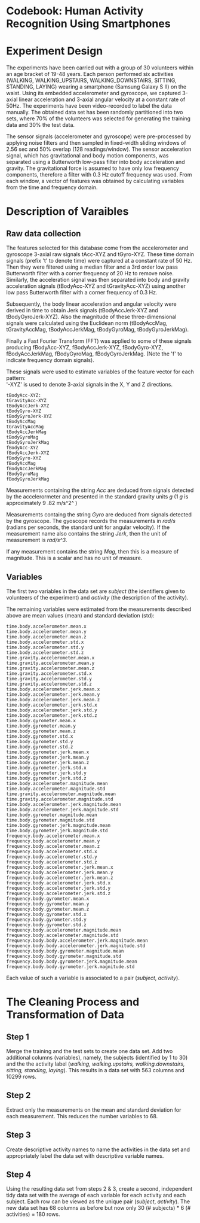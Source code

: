 # Codebook: Human Activity Recognition Using Smartphones

# Experiment Design

The experiments have been carried out with a group of 30 volunteers within an age bracket of 19-48 years. Each person performed six activities (WALKING, WALKING\_UPSTAIRS, WALKING\_DOWNSTAIRS, SITTING, STANDING, LAYING) wearing a smartphone (Samsung Galaxy S II) on the waist. Using its embedded accelerometer and gyroscope, we captured 3-axial linear acceleration and 3-axial angular velocity at a constant rate of 50Hz. The experiments have been video-recorded to label the data manually. The obtained data set has been randomly partitioned into two sets, where 70% of the volunteers was selected for generating the training data and 30% the test data. 

The sensor signals (accelerometer and gyroscope) were pre-processed by applying noise filters and then sampled in fixed-width sliding windows of 2.56 sec and 50% overlap (128 readings/window). The sensor acceleration signal, which has gravitational and body motion components, was separated using a Butterworth low-pass filter into body acceleration and gravity. The gravitational force is assumed to have only low frequency components, therefore a filter with 0.3 Hz cutoff frequency was used. From each window, a vector of features was obtained by calculating variables from the time and frequency domain.


# Description of Varaibles

## Raw data collection
The features selected for this database come from the accelerometer and gyroscope 3-axial raw signals tAcc-XYZ and tGyro-XYZ. These time domain signals (prefix 't' to denote time) were captured at a constant rate of 50 Hz. Then they were filtered using a median filter and a 3rd order low pass Butterworth filter with a corner frequency of 20 Hz to remove noise. Similarly, the acceleration signal was then separated into body and gravity acceleration signals (tBodyAcc-XYZ and tGravityAcc-XYZ) using another low pass Butterworth filter with a corner frequency of 0.3 Hz. 

Subsequently, the body linear acceleration and angular velocity were derived in time to obtain Jerk signals (tBodyAccJerk-XYZ and tBodyGyroJerk-XYZ). Also the magnitude of these three-dimensional signals were calculated using the Euclidean norm (tBodyAccMag, tGravityAccMag, tBodyAccJerkMag, tBodyGyroMag, tBodyGyroJerkMag). 

Finally a Fast Fourier Transform (FFT) was applied to some of these signals producing fBodyAcc-XYZ, fBodyAccJerk-XYZ, fBodyGyro-XYZ, fBodyAccJerkMag, fBodyGyroMag, fBodyGyroJerkMag. (Note the 'f' to indicate frequency domain signals). 

These signals were used to estimate variables of the feature vector for each pattern:  
'-XYZ' is used to denote 3-axial signals in the X, Y and Z directions.

```
tBodyAcc-XYZ: 
tGravityAcc-XYZ
tBodyAccJerk-XYZ
tBodyGyro-XYZ
tBodyGyroJerk-XYZ
tBodyAccMag
tGravityAccMag
tBodyAccJerkMag
tBodyGyroMag
tBodyGyroJerkMag
fBodyAcc-XYZ
fBodyAccJerk-XYZ
fBodyGyro-XYZ
fBodyAccMag
fBodyAccJerkMag
fBodyGyroMag
fBodyGyroJerkMag
```
Measurements containing the string _Acc_ are deduced from signals detected by the accelerormeter and presented in the standard gravity units _g_ (1 _g_ is approximately 9 .82 m/s^2^ )

Measurements containg the string _Gyro_ are deduced from signals detected by the gyroscope. The gyoscope records the measurements in _rad/s_ (radians per seconds, the standard unit for angular velocity). If the measurement name also contains the string _Jerk_, then the unit of measurement is _rad/s^3_.

If any measurement contains the string _Mag_, then this is a measure of magnitude. This is a scalar and has no unit of measure.


## Variables
The first two variables in the data set are _subject_ (the identifiers given to volunteers of the experiment) and _activity_ (the description of the activity).

The remaining variables were estimated from the measurements described above are mean values 
(mean) and standard deviation (std):

```
time.body.accelerometer.mean.x
time.body.accelerometer.mean.y
time.body.accelerometer.mean.z
time.body.accelerometer.std.x
time.body.accelerometer.std.y
time.body.accelerometer.std.z
time.gravity.accelerometer.mean.x
time.gravity.accelerometer.mean.y
time.gravity.accelerometer.mean.z
time.gravity.accelerometer.std.x
time.gravity.accelerometer.std.y
time.gravity.accelerometer.std.z
time.body.accelerometer.jerk.mean.x
time.body.accelerometer.jerk.mean.y
time.body.accelerometer.jerk.mean.z
time.body.accelerometer.jerk.std.x
time.body.accelerometer.jerk.std.y
time.body.accelerometer.jerk.std.z
time.body.gyrometer.mean.x
time.body.gyrometer.mean.y
time.body.gyrometer.mean.z
time.body.gyrometer.std.x
time.body.gyrometer.std.y
time.body.gyrometer.std.z
time.body.gyrometer.jerk.mean.x
time.body.gyrometer.jerk.mean.y
time.body.gyrometer.jerk.mean.z
time.body.gyrometer.jerk.std.x
time.body.gyrometer.jerk.std.y
time.body.gyrometer.jerk.std.z
time.body.accelerometer.magnitude.mean
time.body.accelerometer.magnitude.std
time.gravity.accelerometer.magnitude.mean
time.gravity.accelerometer.magnitude.std
time.body.accelerometer.jerk.magnitude.mean
time.body.accelerometer.jerk.magnitude.std
time.body.gyrometer.magnitude.mean
time.body.gyrometer.magnitude.std
time.body.gyrometer.jerk.magnitude.mean
time.body.gyrometer.jerk.magnitude.std
frequency.body.accelerometer.mean.x
frequency.body.accelerometer.mean.y
frequency.body.accelerometer.mean.z
frequency.body.accelerometer.std.x
frequency.body.accelerometer.std.y
frequency.body.accelerometer.std.z
frequency.body.accelerometer.jerk.mean.x
frequency.body.accelerometer.jerk.mean.y
frequency.body.accelerometer.jerk.mean.z
frequency.body.accelerometer.jerk.std.x
frequency.body.accelerometer.jerk.std.y
frequency.body.accelerometer.jerk.std.z
frequency.body.gyrometer.mean.x
frequency.body.gyrometer.mean.y
frequency.body.gyrometer.mean.z
frequency.body.gyrometer.std.x
frequency.body.gyrometer.std.y
frequency.body.gyrometer.std.z
frequency.body.accelerometer.magnitude.mean
frequency.body.accelerometer.magnitude.std
frequency.body.body.accelerometer.jerk.magnitude.mean
frequency.body.body.accelerometer.jerk.magnitude.std
frequency.body.body.gyrometer.magnitude.mean
frequency.body.body.gyrometer.magnitude.std
frequency.body.body.gyrometer.jerk.magnitude.mean
frequency.body.body.gyrometer.jerk.magnitude.std
```

Each value of such a variable is associated to a pair (_subject_, _activity_).

# The Cleaning Process and Transformation of Data

## Step 1
Merge the training and the test sets to create one data set. Add two additional 
columns (variables), namely, the subjects (identified by 1 to 30) and the the 
activity label (_walking, walking.upstairs, walking.downstairs, sitting, standing, laying_).
This results in a data set with 563 columns and 10299 rows.

## Step 2
Extract only the measurements on the mean and standard deviation for each measurement.
This reduces the number variables to 68.

## Step 3
Create descriptive activity names to name the activities in the data set and
appropriately label the data set with descriptive variable names.

## Step 4
Using the resulting data set from steps 2 & 3, create a second, independent tidy data set with the average of each variable for each activity and each subject. Each row can be viewed
as the unique pair (_subject_, _activity_). The new data set has 68 columns as before but now
only 30 (# subjects) * 6 (# activities) = 180 rows.
